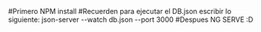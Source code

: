 #Primero NPM install
#Recuerden para ejecutar el DB.json escribir lo siguiente:
json-server --watch db.json --port 3000
#Despues NG SERVE
:D
